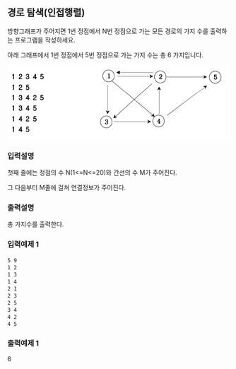 ## 경로 탐색(인접행렬)

방향그래프가 주어지면 1번 정점에서 N번 정점으로 가는 모든 경로의 가지 수를 출력하는 프로그램을 작성하세요.

아래 그래프에서 1번 정점에서 5번 정점으로 가는 가지 수는 총 6 가지입니다.

<img src="../../assets/5.png" />

### 입력설명

첫째 줄에는 정점의 수 N(1<=N<=20)와 간선의 수 M가 주어진다.

그 다음부터 M줄에 걸쳐 연결정보가 주어진다.

### 출력설명

총 가지수를 출력한다.

### 입력예제 1

```
5 9
1 2
1 3
1 4
2 1
2 3
2 5
3 4
4 2
4 5
```

### 출력예제 1

6
